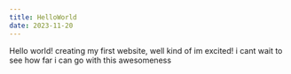 ```yaml
---
title: HelloWorld
date: 2023-11-20
---
```

Hello world! creating my first website, well kind of
im excited! i cant wait to see how far i can go with this awesomeness
